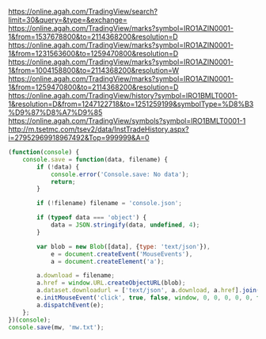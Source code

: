 https://online.agah.com/TradingView/search?limit=30&query=&type=&exchange=
https://online.agah.com/TradingView/marks?symbol=IRO1AZIN0001-1&from=1537678800&to=2114368200&resolution=D https://online.agah.com/TradingView/marks?symbol=IRO1AZIN0001-1&from=1231563600&to=1259470800&resolution=D https://online.agah.com/TradingView/marks?symbol=IRO1AZIN0001-1&from=1004158800&to=2114368200&resolution=W https://online.agah.com/TradingView/marks?symbol=IRO1AZIN0001-1&from=1259470800&to=2114368200&resolution=D https://online.agah.com/TradingView/history?symbol=IRO1BMLT0001-1&resolution=D&from=1247122718&to=1251259199&symbolType=%D8%B3%D9%87%D8%A7%D9%85 https://online.agah.com/TradingView/symbols?symbol=IRO1BMLT0001-1
http://m.tsetmc.com/tsev2/data/InstTradeHistory.aspx?i=27952969918967492&Top=999999&A=0
```javascript
(function(console) {
	console.save = function(data, filename) {
		if (!data) {
			console.error('Console.save: No data');
			return;
		}

		if (!filename) filename = 'console.json';

		if (typeof data === 'object') {
			data = JSON.stringify(data, undefined, 4);
		}

		var blob = new Blob([data], {type: 'text/json'}),
			e = document.createEvent('MouseEvents'),
			a = document.createElement('a');

		a.download = filename;
		a.href = window.URL.createObjectURL(blob);
		a.dataset.downloadurl = ['text/json', a.download, a.href].join(':');
		e.initMouseEvent('click', true, false, window, 0, 0, 0, 0, 0, false, false, false, false, 0, null);
		a.dispatchEvent(e);
	};
})(console);
console.save(mw, 'mw.txt');
```

